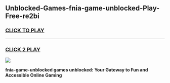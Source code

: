 
## Unblocked-Games-fnia-game-unblocked-Play-Free-re2bi
<h3>
<a href="https://premium76.site?title=fnia-game-unblocked&ref=18A">CLICK TO PLAY</a></h3>
<hr>

<h3>
<a href="https://premium76.site?title=fnia-game-unblocked&ref=18A">CLICK 2 PLAY</a>
  
</h3>

<a href="https://premium76.site?title=fnia-game-unblocked&ref=18A"><img src="https://clearcache.store/games.png"></a>


**fnia-game-unblocked games unblocked: Your Gateway to Fun and Accessible Online Gaming**
